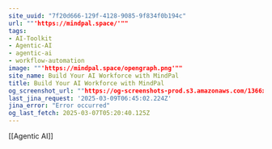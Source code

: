 ```yaml
---
site_uuid: "7f20d666-129f-4128-9085-9f834f0b194c"
url: ""'https://mindpal.space/'""
tags:
- AI-Toolkit
- Agentic-AI
- agentic-ai
- workflow-automation
image: ""'https://mindpal.space/opengraph.png'""
site_name: Build Your AI Workforce with MindPal
title: Build Your AI Workforce with MindPal
og_screenshot_url: ""https://og-screenshots-prod.s3.amazonaws.com/1366x768/80/false/c81aecaf52bb14081e11e52fbd8c9048b91cabea1446b33d36320ebc2377e4cc.jpeg""
last_jina_request: '2025-03-09T06:45:02.224Z'
jina_error: "Error occurred"
og_last_fetch: 2025-03-07T05:20:40.125Z
---
```

[[Agentic AI]]

